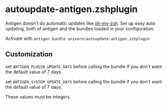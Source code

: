 # autoupdate-antigen.zshplugin

Antigen doesn't do automatic updates like [oh-my-zsh](https://github.com/robbyrussell/oh-my-zsh). Set up easy
auto updating, both of antigen and the bundles loaded in your configuration.

Activate with `antigen bundle unixorn/autoupdate-antigen.zshplugin`

## Customization

set `ANTIGEN_PLUGIN_UPDATE_DAYS` before calling the bundle if you don't want
the default value of 7 days.

set `ANTIGEN_SYSTEM_UPDATE_DAYS` before calling the bundle if you don't want
the default value of 7 days.

These values must be integers.

